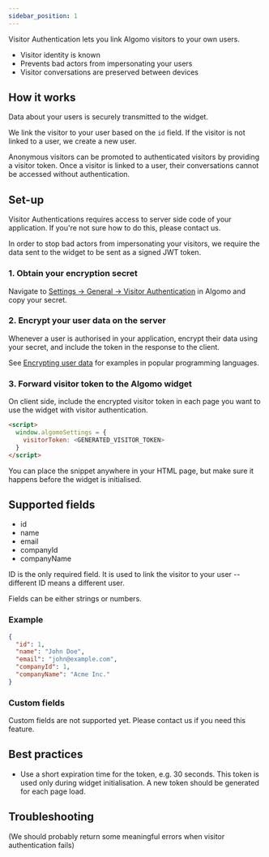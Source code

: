 ```yaml
---
sidebar_position: 1
---
```


Visitor Authentication lets you link Algomo visitors to your own users.

- Visitor identity is known
- Prevents bad actors from impersonating your users
- Visitor conversations are preserved between devices

## How it works

Data about your users is securely transmitted to the widget.

We link the visitor to your user based on the `id` field. If the visitor is not linked to a user, we create a new user.

Anonymous visitors can be promoted to authenticated visitors by providing a visitor token. Once a visitor is linked to a user, their conversations cannot be accessed without authentication.

## Set-up

Visitor Authentications requires access to server side code of your application. If you're not sure how to do this, please contact us.

In order to stop bad actors from impersonating your visitors, we require the data sent to the widget to be sent as a signed JWT token.

### 1. Obtain your encryption secret

Navigate to [Settings → General → Visitor Authentication](https://app.algomo.com/settings/general?highlight=visitor-authentication) in Algomo and copy your secret.

### 2. Encrypt your user data on the server

Whenever a user is authorised in your application, encrypt their data using your secret, and include the token in the response to the client.

See [Encrypting user data](./Encrypting%user%20data) for examples in popular programming languages.

### 3. Forward visitor token to the Algomo widget

On client side, include the encrypted visitor token in each page you want to use the widget with visitor authentication.

```html
<script>
  window.algomoSettings = {
    visitorToken: <GENERATED_VISITOR_TOKEN>
  }
</script>
```

You can place the snippet anywhere in your HTML page, but make sure it happens before the widget is initialised.

## Supported fields

- id
- name
- email
- companyId
- companyName

ID is the only required field. It is used to link the visitor to your user -- different ID means a different user.

Fields can be either strings or numbers.

### Example

```json
{
  "id": 1,
  "name": "John Doe",
  "email": "john@example.com",
  "companyId": 1,
  "companyName": "Acme Inc."
}
```

### Custom fields

Custom fields are not supported yet. Please contact us if you need this feature.

## Best practices

- Use a short expiration time for the token, e.g. 30 seconds. This token is used only during widget initialisation. A new token should be generated for each page load.

## Troubleshooting

(We should probably return some meaningful errors when visitor authentication fails)
